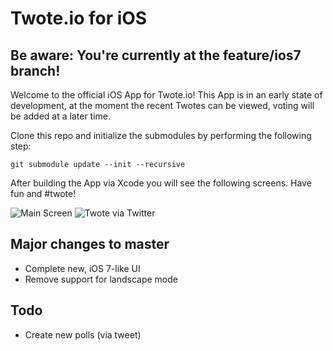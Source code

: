 # Twote.io for iOS

## Be aware: You're currently at the feature/ios7 branch!

Welcome to the official iOS App for Twote.io!
This App is in an early state of development, at the moment the recent Twotes can be viewed, voting will be added at a later time.

Clone this repo and initialize the submodules by performing the following step:

```
git submodule update --init --recursive
```

After building the App via Xcode you will see the following screens. Have fun and #twote!

![Main Screen](http://kimar.github.io/screenshots/twote/screenshot_ios7_1.png)
![Twote via Twitter](http://kimar.github.io/screenshots/twote/screenshot_ios7_2.png)

## Major changes to master

* Complete new, iOS 7-like UI
* Remove support for landscape mode

## Todo

* Create new polls (via tweet)